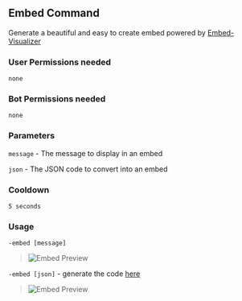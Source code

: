 ## Embed Command
Generate a beautiful and easy to create embed powered by [Embed-Visualizer](https://leovoel.github.io/embed-visualizer/)

### User Permissions needed
`none`
### Bot Permissions needed
`none`

### Parameters
`message` - The message to display in an embed

`json` - The JSON code to convert into an embed

### Cooldown
`5 seconds`


### Usage
`-embed [message]`

>![Embed Preview](https://cdn.discordapp.com/attachments/469576672128139275/552280345903497236/unknown.png)

`-embed [json]` - generate the code [here](https://leovoel.github.io/embed-visualizer/)

>![Embed Preview](https://cdn.discordapp.com/attachments/469576672128139275/552280749512982569/unknown.png)

<CustomLayout/>